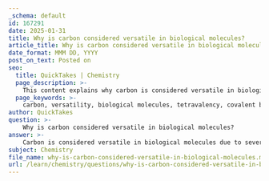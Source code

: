 ```yaml
---
_schema: default
id: 167291
date: 2025-01-31
title: Why is carbon considered versatile in biological molecules?
article_title: Why is carbon considered versatile in biological molecules?
date_format: MMM DD, YYYY
post_on_text: Posted on
seo:
  title: QuickTakes | Chemistry
  page_description: >-
    This content explains why carbon is considered versatile in biological molecules, highlighting its unique properties such as tetravalency, covalent bonding, ability to form functional groups, and its role in macromolecules.
  page_keywords: >-
    carbon, versatility, biological molecules, tetravalency, covalent bonding, functional groups, stability, reactivity, hybridization, isomers, macromolecules
author: QuickTakes
question: >-
    Why is carbon considered versatile in biological molecules?
answer: >-
    Carbon is considered versatile in biological molecules due to several unique characteristics that enable it to form a wide variety of complex structures essential for life. Here are the key reasons for carbon's versatility:\n\n1. **Tetravalency**: Carbon has four valence electrons, allowing it to form four covalent bonds with other atoms. This tetravalency enables carbon to create diverse structures, including straight chains, branched chains, and rings. For example, in hydrocarbons, carbon can bond with other carbon atoms to form long chains or cyclic structures, which are foundational in many biological molecules.\n\n2. **Covalent Bonding**: Carbon primarily forms strong and stable covalent bonds by sharing electrons with other atoms. It can form single, double, or even triple bonds, which increases the complexity and diversity of organic compounds. This ability to form various types of bonds is crucial for the structural integrity and functionality of biological macromolecules.\n\n3. **Formation of Functional Groups**: Carbon can bond with various functional groups (e.g., hydroxyl, carboxyl, amino, phosphate) that impart specific chemical properties to organic molecules. These functional groups are essential in determining the reactivity and behavior of organic compounds, making carbon a versatile building block in biological systems.\n\n4. **Stability and Reactivity**: Carbon compounds can be stable under a wide range of conditions, yet they can also participate in various chemical reactions. This balance of stability and reactivity is vital for dynamic biological processes, such as metabolism and cellular signaling.\n\n5. **Hybridization**: Carbon can undergo hybridization, allowing it to form different types of bonds (sp, sp², sp³) depending on the molecular geometry required. This ability to hybridize contributes to the diversity of molecular shapes and structures in organic chemistry, further enhancing carbon's versatility.\n\n6. **Ability to Form Isomers**: Carbon's bonding capabilities lead to the formation of isomers—molecules with the same molecular formula but different structural arrangements. This property contributes to the vast diversity of organic compounds, as different isomers can exhibit significantly different chemical and physical properties.\n\n7. **Role in Macromolecules**: Carbon is a key component of all major biological macromolecules, including carbohydrates, proteins, lipids, and nucleic acids. Its ability to form stable bonds with other elements (like hydrogen, oxygen, and nitrogen) is fundamental to the structure and function of these molecules.\n\nIn summary, carbon's unique properties—such as tetravalency, covalent bonding, the ability to form functional groups, stability and reactivity, hybridization, and isomerism—make it an incredibly versatile element in the formation of organic molecules, which are essential for life.
subject: Chemistry
file_name: why-is-carbon-considered-versatile-in-biological-molecules.md
url: /learn/chemistry/questions/why-is-carbon-considered-versatile-in-biological-molecules
---
```


&nbsp;